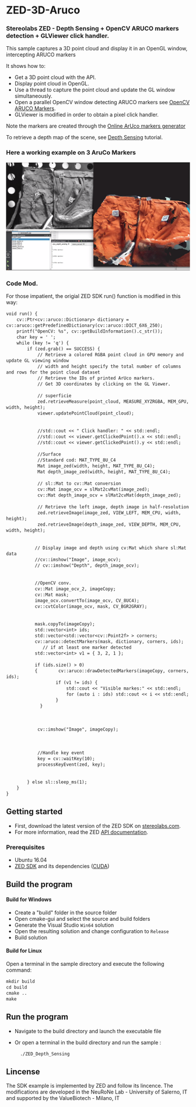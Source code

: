 # ZED-3D-Aruco

### Stereolabs ZED - Depth Sensing + OpenCV ARUCO markers detection +  GLViewer click handler.

This sample captures a 3D point cloud and display it in an OpenGL window, intercepting ARUCO markers

It shows how to:
- Get a 3D point cloud with the API.
- Display point cloud in OpenGL.
- Use a thread to capture the point cloud and update the GL window simultaneously.
- Open a parallel OpenCV window detecting ARUCO markers see [OpenCV ARUCO Markers](https://docs.opencv.org/3.1.0/d5/dae/tutorial_aruco_detection.html).
- GLViewer is modified in order to obtain a pixel click handler.

Note the markers are created through the [Online ArUco markers generator](http://chev.me/arucogen/)

To retrieve a depth map of the scene, see [Depth Sensing](https://github.com/stereolabs/zed-examples/tree/master/tutorials) tutorial.

### Here a working example on 3 AruCo Markers
![alt text](https://raw.githubusercontent.com/lodeguns/ZED-3D-Aruco/master/arucom.png)


### Code Mod. 
For those impatient, the origial ZED SDK run() function is modified in this way:
```
void run() {
    cv::Ptr<cv::aruco::Dictionary> dictionary = cv::aruco::getPredefinedDictionary(cv::aruco::DICT_6X6_250);
    printf("OpenCV: %s", cv::getBuildInformation().c_str());
    char key = ' ';
    while (key != 'q') {
        if (zed.grab() == SUCCESS) {
            // Retrieve a colored RGBA point cloud in GPU memory and update GL viewing window
            // width and height specify the total number of columns and rows for the point cloud dataset
            // Retrieve the IDs of printed ArUco markers.
            // Get 3D coordinates by clicking on the GL Viewer.

            // superficie
            zed.retrieveMeasure(point_cloud, MEASURE_XYZRGBA, MEM_GPU, width, height);
            viewer.updatePointCloud(point_cloud);

           
            //std::cout << " Click handler: " << std::endl;
            //std::cout << viewer.getClickedPoint().x << std::endl;
            //std::cout << viewer.getClickedPoint().y << std::endl;

            //Surface
            //Standard cod: MAT_TYPE_8U_C4
            Mat image_zed(width, height, MAT_TYPE_8U_C4);
            Mat depth_image_zed(width, height, MAT_TYPE_8U_C4);

            // sl::Mat to cv::Mat conversion
            cv::Mat image_ocv = slMat2cvMat(image_zed);
            cv::Mat depth_image_ocv = slMat2cvMat(depth_image_zed);

            // Retrieve the left image, depth image in half-resolution
            zed.retrieveImage(image_zed, VIEW_LEFT, MEM_CPU, width, height);
            zed.retrieveImage(depth_image_zed, VIEW_DEPTH, MEM_CPU, width, height);


           // Display image and depth using cv:Mat which share sl:Mat data
           //cv::imshow("Image", image_ocv);
           // cv::imshow("Depth", depth_image_ocv);


           //OpenCV conv.
           cv::Mat image_ocv_2, imageCopy;
           cv::Mat mask;
           image_ocv.convertTo(image_ocv, CV_8UC4);
           cv::cvtColor(image_ocv, mask, CV_BGR2GRAY);


           mask.copyTo(imageCopy);
           std::vector<int> ids;
           std::vector<std::vector<cv::Point2f> > corners;
           cv::aruco::detectMarkers(mask, dictionary, corners, ids);
              // if at least one marker detected
           std::vector<int> v1 = { 3, 2, 1 };

           if (ids.size() > 0)
           {        cv::aruco::drawDetectedMarkers(imageCopy, corners, ids);
                   if (v1 != ids) {
                       std::cout << "Visible markes:" << std::endl;
                       for (auto i : ids) std::cout << i << std::endl;
                   }
             }



            cv::imshow("Image", imageCopy);



            //Handle key event
            key = cv::waitKey(10);
            processKeyEvent(zed, key);


        } else sl::sleep_ms(1);
    }
}

```


## Getting started

- First, download the latest version of the ZED SDK on [stereolabs.com](https://www.stereolabs.com).
- For more information, read the ZED [API documentation](https://www.stereolabs.com/developers/documentation/API/).

### Prerequisites

- Ubuntu 16.04
- [ZED SDK](https://www.stereolabs.com/developers/) and its dependencies ([CUDA](https://developer.nvidia.com/cuda-downloads))

## Build the program

#### Build for Windows

- Create a "build" folder in the source folder
- Open cmake-gui and select the source and build folders
- Generate the Visual Studio `Win64` solution
- Open the resulting solution and change configuration to `Release`
- Build solution

#### Build for Linux

Open a terminal in the sample directory and execute the following command:

    mkdir build
    cd build
    cmake ..
    make

## Run the program

- Navigate to the build directory and launch the executable file
- Or open a terminal in the build directory and run the sample :

        ./ZED_Depth_Sensing

## Lincense
The SDK example is implemented by ZED and follow its lincence.
The modifications are developed in the NeuRoNe Lab - University of Salerno, IT
and supported by the ValueBiotech - Milano, IT
